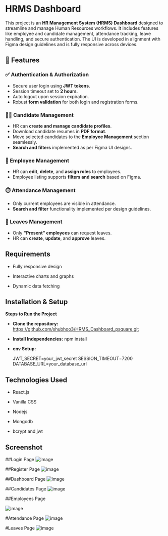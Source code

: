 #  HRMS Dashboard

This project is an **HR Management System (HRMS) Dashboard** designed to streamline and manage Human Resources workflows. It includes features like employee and candidate management, attendance tracking, leave handling, and secure authentication. The UI is developed in alignment with Figma design guidelines and is fully responsive across devices.

## 🚀 Features

### ✅ Authentication & Authorization
- Secure user login using **JWT tokens**.
- Session timeout set to **2 hours**.
- Auto logout upon session expiration.
- Robust **form validation** for both login and registration forms.

### 🧑‍💻 Candidate Management
- HR can **create and manage candidate profiles**.
- Download candidate resumes in **PDF format**.
- Move selected candidates to the **Employee Management** section seamlessly.
- **Search and filters** implemented as per Figma UI designs.

### 👥 Employee Management
- HR can **edit**, **delete**, and **assign roles** to employees.
- Employee listing supports **filters and search** based on Figma.

### ⏱️ Attendance Management
- Only current employees are visible in attendance.
- **Search and filter** functionality implemented per design guidelines.

### 🌴 Leaves Management
- Only **"Present" employees** can request leaves.
- HR can **create**, **update**, and **approve** leaves.




## Requirements

-  Fully responsive design

- Interactive charts and graphs

- Dynamic data fetching


## Installation & Setup

**Steps to Run the Project**

- **Clone the repository:** https://github.com/shubhoo3/HRMS_Dashboard_psquare.git


- **Install Independencies:** npm install

- **env Setup:**

  JWT_SECRET=your_jwt_secret
  SESSION_TIMEOUT=7200
  DATABASE_URL=your_database_url


## Technologies Used

- React.js 

- Vanilla CSS 

- Nodejs 

- Mongodb

- bcrypt and jwt


## Screenshot

 ##Login Page
![image](https://github.com/user-attachments/assets/39991a30-1a1c-456f-9d86-386eb57a2fa3)

##Register Page
![image](https://github.com/user-attachments/assets/d4f20a7a-83c1-4c84-b8f6-d6098c91d45b)

##Dashboard Page
![image](https://github.com/user-attachments/assets/5373e23f-2b3f-4874-a92d-ca27a1d8b14d)

##Candidates Page
![image](https://github.com/user-attachments/assets/fdcf870d-0af9-4a6c-8db7-788d85195036)

##Employees Page

![image](https://github.com/user-attachments/assets/375f2347-223f-4734-b62e-a225828adeae)

#Attendance Page
![image](https://github.com/user-attachments/assets/493b8644-e416-4271-9d25-c5d6970f6869)

#Leaves Page
![image](https://github.com/user-attachments/assets/227a7957-cc60-46a0-a39f-d821bfcffc3d)



